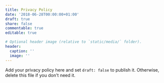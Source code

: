 ```yaml
---
title: Privacy Policy
date: '2018-06-28T00:00:00+01:00'
draft: true
share: false
commentable: true
editable: true

# Optional header image (relative to `static/media/` folder).
header:
  caption: ''
  image: ''
---
```


Add your privacy policy here and set `draft: false` to publish it. Otherwise, delete this file if you don't need it.
